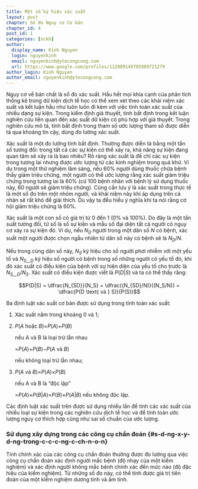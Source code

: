 ```yaml
---
title: Một số ký hiệu xác suất
layout: post
chapter: Số đo Nguy cơ Cơ bản
chapter_id: 4
post_id: 1
categories: [nckh]
author:
  display_name: Kinh Nguyen
  login: nguyenkinh
  email: nguyenkinh@ytecongcong.com
  url: https://www.google.com/profiles/112009149785989721279
author_login: Kinh Nguyen
author_email: nguyenkinh@ytecongcong.com
---
```


Nguy cơ về bản chất là số đo xác suất. Hầu hết mọi khía cạnh của phân tích thống kê trong dữ kiện dịch tễ học có thể xem xét theo các khái niệm xác suất và kết luận hầu như luôn luôn đi kèm với việc tính toán xác suất của nhiều dạng sự kiện. Trong kiểm định giả thuyết, tính bất định trong kết luận nghiên cứu liên quan đến xác suất dữ kiện có phù hợp với giả thuyết. Trong nghiên cứu mô tả, tính bất định trong tham số ước lượng tham số được diễn tả qua khoảng tin cậy, dùng đo lường xác suất.

Xác suất là một đo lường tính bất định. Thường được diễn tả bằng một tần số tương đối: trong tất cả các sự kiện có thể xảy ra, khả năng sự kiện đang quan tâm sẽ xảy ra là bao nhiêu? Rõ ràng xác suất là để chỉ các sự kiện trong tương lai nhưng được ước lượng từ các kinh nghiệm trong quá khứ. Ví dụ trong một thử nghiệm lâm sàng, nếu 60% người dùng thuốc chữa bệnh thấy giảm triệu chứng, một người có thể ước lượng rằng xác suất giảm triệu chứng trong tương lai là 60% (cứ 100 bệnh nhân với bệnh lý sử dụng thuốc này, 60 người sẽ giảm triệu chứng). Cũng cần lưu ý là xác suất trong thực tế là một số đo trên một nhóm người, và khái niệm này khi áp dụng trên cá nhân sẽ rất khó để giải thích. Dù vậy ta đều hiểu ý nghĩa khi ta nói rằng cơ hội giảm triệu chứng là 60%.

Xác suất là một con số có giá trị từ 0 đến 1 (0% và 100%). Do đây là một tần suất tương đối, tử số là số sự kiện và mẫu số đại diện tất cả người có nguy cơ xảy ra sự kiện đó. Ví dụ, nếu _N_<sub>_D_</sub> người trong một dân số _N_ có bệnh, xác suất một người được chọn ngẫu nhiên từ dân số này có bệnh sẽ là _N_<sub>_D_</sub>/_N_.

Nếu trong cùng dân số này, _N_<sub>_S_</sub> ký hiệu cho số người phơi nhiễm với một yếu tố và _N_<sub>_S__D_</sub> ký hiệu số người có bệnh trong số những người có yếu tố đó, khi đó xác suất có điều kiện của bệnh với sự hiện diện của yếu tố cho trước là _N_<sub>_S__D_</sub>/_N_<sub>_S_</sub>. Xác suất có điều kiện được viết là _P_(_D_|_S_) và ta có thể thấy rằng:

$$P(D|S) = \dfrac{N_{SD}}{N_S} = \dfrac{(N_{SD}/N)}{(N_S/N)} = \dfrac{P(D \text{ và } S)}{P(S)}$$

Ba định luật xác suất cơ bản được sử dụng trong tính toán xác suất:

1.  Xác suất nằm trong khoảng 0 và 1;

2.  _P_(_A_ hoặc _B_)=_P_(_A_)+_P_(_B_)

    nếu A và B là loại trừ lẫn nhau

    =_P_(_A_)+_P_(_B_)−_P_(_A_ và _B_)

    nếu không loại trừ lẫn nhau;

3.  _P_(_A_ và _B_)=_P_(_A_)×_P_(_B_)

    nếu A và B là “độc lập”

    =_P_(_A_)×_P_(_B_|_A_)=_P_(_B_)×_P_(_A_|_B_) nếu không độc lập.

Các định luật xác suất trên được sử dụng nhiều lần để tính các xác suất của nhiều loại sự kiện trong các nghiên cứu dịch tễ học và để tính toán ước lượng nguy cơ thích hợp cũng như sai số chuẩn của ước lượng.

### Sử dụng xây dựng trong các công cụ chẩn đoán {#s-d-ng-x-y-d-ng-trong-c-c-c-ng-c-ch-n-o-n}

Tính chính xác của các công cụ chẩn đoán thường được đo lường qua việc công cụ chẩn đoán xác định người mắc bệnh (độ nhạy của một kiểm nghiệm) và xác định người không mắc bệnh chính xác đến mức nào (độ đặc hiệu của kiểm nghiệm). Từ những số đo này, có thể tính được giá trị tiên đoán của một kiểm nghiệm dương tính và âm tính.